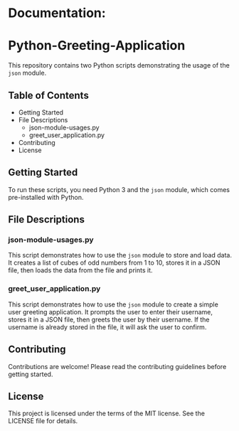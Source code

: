 # Documentation:
# Python-Greeting-Application

This repository contains two Python scripts demonstrating the usage of the `json` module.

## Table of Contents

- Getting Started
- File Descriptions
  - json-module-usages.py
  - greet_user_application.py
- Contributing
- License

## Getting Started

To run these scripts, you need Python 3 and the `json` module, which comes pre-installed with Python.

## File Descriptions

### json-module-usages.py

This script demonstrates how to use the `json` module to store and load data. It creates a list of cubes of odd numbers from 1 to 10, stores it in a JSON file, then loads the data from the file and prints it.

### greet_user_application.py

This script demonstrates how to use the `json` module to create a simple user greeting application. It prompts the user to enter their username, stores it in a JSON file, then greets the user by their username. If the username is already stored in the file, it will ask the user to confirm.

## Contributing

Contributions are welcome! Please read the contributing guidelines before getting started.

## License

This project is licensed under the terms of the MIT license. See the LICENSE file for details.
